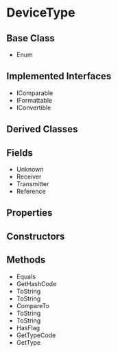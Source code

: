 # DeviceType
## Base Class
- Enum
## Implemented Interfaces
- IComparable
- IFormattable
- IConvertible
## Derived Classes
## Fields
- Unknown
- Receiver
- Transmitter
- Reference
## Properties
## Constructors
## Methods
- Equals
- GetHashCode
- ToString
- ToString
- CompareTo
- ToString
- ToString
- HasFlag
- GetTypeCode
- GetType
